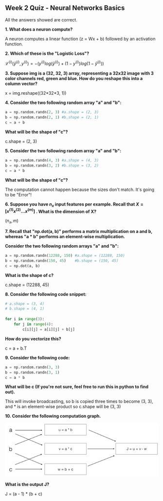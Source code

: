 ## Week 2 Quiz - Neural Networks Basics

All the answers showed are correct.

**1. What does a neuron compute?**

A neuron computes a linear function (z = Wx + b) followed by an activation function.

**2. Which of these is the "Logistic Loss"?**

$\mathcal{L}^{(i)} (\hat{y}^{(i)}, y^{(i)})= -(y^{(i)}log(\hat{y}^{(i)})+(1-y^{(i)})log(1-\hat{y}^{(i)}))$

**3. Suppose img is a (32, 32, 3) array, representing a 32x32 image with 3 color channels red, green and blue. How do you reshape this into a column vector?**

x = img.reshape((32\*32\*3, 1))

**4. Consider the two following random array "a" and "b":**

```python
a = np.random.randn(2, 3) #a.shape = (2, 3)
b = np.random.randn(2, 1) #b.shape = (2, 1)
c = a + b
```

**What will be the shape of "c"?**

c.shape = (2, 3)

**5. Consider the two following random array  "a" and "b":**

```python
a = np.random.randn(4, 3) #a.shape = (4, 3)
b = np.random.randn(3, 2) #b.shape = (3, 2)
c = a * b
```

**What will be the shape of "c"?**

The computation cannot happen because the sizes don't match. It's going to be "Error"!

**6. Suppose you have $n_x$ input features per example. Recall that  $X = [x^{(1)}x^{(2)}...x^{(m)}]$ . What is the dimension of X?**

$(n_x, m)$

**7. Recall that "np.dot(a, b)" performs a matrix multiplication on a and b, whereas "a * b" performs an element-wise multiplication.**

**Consider the two following random arrays "a" and "b":**

```python
a = np.random.randn(12288, 150) #a.shape = (12288, 150)
b = np.random.randn(150, 45)    #b.shape = (150, 45)
c = np.dot(a, b)
```

**What is the shape of c?**

c.shape = (12288, 45)

**8. Consider the following code snippet:**

```python
# a.shape = (3, 4)
# b.shape = (4, 1)

for i in range(3):
	for j in range(4):
		c[i][j] = a[i][j] + b[j]
```

**How do you vectorize this?**

c = a + b.T

**9. Consider the following code:**

```python
a = np.random.randn(3, 3)
b = np.random.randn(3, 1)
c = a * b
```

**What will be c (If you're not sure, feel free to run this in python to find out).**

This will invoke broadcasting, so b is copied three times to become (3, 3), and * is an element-wise product so c.shape will be (3, 3)

**10. Consider the following computation graph.**

![](https://github.com/Shmily3553/Coursera_Deep-Learning-Specialization/blob/master/Neural-Network-and-Deep-Learning/q2_1.png)

**What is the output J?**

J = (a - 1) * (b + c)